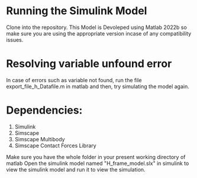 # Running the Simulink Model
Clone into the repository. This Model is Devoleped using Matlab 2022b so make sure you are using the appropriate version incase of any compatibility issues. 

# Resolving variable unfound error
In case of errors such as variable not found, run the file export_file_h_Datafile.m in matlab and then, try simulating the model again.

# Dependencies:
1. Simulink
2. Simscape
3. Simscape Multibody
4. Simscape Contact Forces Library

  Make sure you have the whole folder in your present working directory of matlab
  Open the simulink model named "H_frame_model.slx" in simulink to view the simulink model and run it to view the simulation.
  
